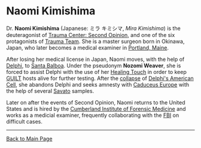# Naomi Kimishima

Dr. **Naomi Kimishima** (Japanese: ミラ キミシマ, *Mira Kimishima*) is the deuteragonist of [Trauma Center: Second Opinion](../Second_Opinion.md), and one of the six protagonists of [Trauma Team](../../tt/Trauma_Team.md). She is a master surgeon born in Okinawa, Japan, who later becomes a medical examiner in [Portland, Maine](../../tt/locations/Portland.md).

After losing her medical license in Japan, Naomi moves, with the help of [Delphi](../../../organizations/Delphi.md), to [Santa Balboa](../locations/Santa_Balboa.md). Under the pseudonym **Nozomi Weaver**, she is forced to assist Delphi with the use of her [Healing Touch](../../../general/Healing_Touch.md) in order to keep [GUILT](../../../diseases/GUILT.md) hosts alive for further testing. After the [collapse](../episodes/Z_5.md) of [Delphi's American Cell](../locations/Delphi's_American_Cell.md), she abandons Delphi and seeks amnesty with [Caduceus Europe](../../../organizations/Caduceus_Europe.md) with the help of several [Savato](../../../diseases/GUILT/Savato.md) samples.

Later on after the events of Second Opinion, Naomi returns to the United States and is hired by the [Cumberland Institute of Forensic Medicine](../../tt/locations/CIFM.md) and works as a medicial examiner, frequently collaborating with the [FBI](../../../organizations/FBI.md) on difficult cases.

---

[Back to Main Page](/tc-wiki)